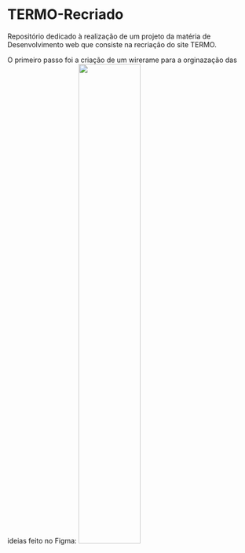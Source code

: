 # TERMO-Recriado

Repositório dedicado à realização de um projeto da matéria de Desenvolvimento web que consiste na recriação do site TERMO.

O primeiro passo foi a criação de um wirerame para a orginazação das ideias feito no Figma:
<img src="(https://github.com/user-attachments/assets/7dec8ca0-a826-4e48-ad06-e55f9cb0086b)" width="50%">

